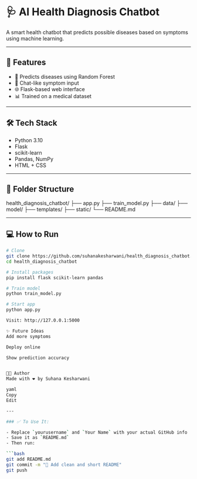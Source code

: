 # 🩺 AI Health Diagnosis Chatbot

A smart health chatbot that predicts possible diseases based on symptoms using machine learning.

---

## 🚀 Features

- 🤖 Predicts diseases using Random Forest
- 💬 Chat-like symptom input
- 🌐 Flask-based web interface
- 📊 Trained on a medical dataset

---

## 🛠️ Tech Stack

- Python 3.10
- Flask
- scikit-learn
- Pandas, NumPy
- HTML + CSS

---

## 📁 Folder Structure

health_diagnosis_chatbot/ ├── app.py ├── train_model.py ├── data/ ├── model/ ├── templates/ ├── static/ └── README.md

---

## 💻 How to Run

```bash
# Clone
git clone https://github.com/suhanakesharwani/health_diagnosis_chatbot.git
cd health_diagnosis_chatbot

# Install packages
pip install flask scikit-learn pandas

# Train model
python train_model.py

# Start app
python app.py

Visit: http://127.0.0.1:5000

✨ Future Ideas
Add more symptoms

Deploy online

Show prediction accuracy


👨‍💻 Author
Made with ❤️ by Suhana Kesharwani

yaml
Copy
Edit

---

### ✅ To Use It:

- Replace `yourusername` and `Your Name` with your actual GitHub info
- Save it as `README.md`
- Then run:

```bash
git add README.md
git commit -m "📝 Add clean and short README"
git push
